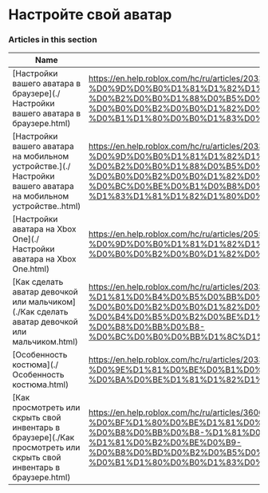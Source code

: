 # Настройте свой аватар  
### Articles in this section
Name|URL
-|-
[Настройки вашего аватара в браузере](./Настройки вашего аватара в браузере.html) |https://en.help.roblox.com/hc/ru/articles/203313600-%D0%9D%D0%B0%D1%81%D1%82%D1%80%D0%BE%D0%B9%D0%BA%D0%B8-%D0%B2%D0%B0%D1%88%D0%B5%D0%B3%D0%BE-%D0%B0%D0%B2%D0%B0%D1%82%D0%B0%D1%80%D0%B0-%D0%B2-%D0%B1%D1%80%D0%B0%D1%83%D0%B7%D0%B5%D1%80%D0%B5
[Настройки вашего аватара на мобильном устройстве.](./Настройки вашего аватара на мобильном устройстве..html) |https://en.help.roblox.com/hc/ru/articles/203313510-%D0%9D%D0%B0%D1%81%D1%82%D1%80%D0%BE%D0%B9%D0%BA%D0%B8-%D0%B2%D0%B0%D1%88%D0%B5%D0%B3%D0%BE-%D0%B0%D0%B2%D0%B0%D1%82%D0%B0%D1%80%D0%B0-%D0%BD%D0%B0-%D0%BC%D0%BE%D0%B1%D0%B8%D0%BB%D1%8C%D0%BD%D0%BE%D0%BC-%D1%83%D1%81%D1%82%D1%80%D0%BE%D0%B9%D1%81%D1%82%D0%B2%D0%B5-
[Настройки аватара на Xbox One](./Настройки аватара на Xbox One.html) |https://en.help.roblox.com/hc/ru/articles/205557353-%D0%9D%D0%B0%D1%81%D1%82%D1%80%D0%BE%D0%B9%D0%BA%D0%B8-%D0%B0%D0%B2%D0%B0%D1%82%D0%B0%D1%80%D0%B0-%D0%BD%D0%B0-Xbox-One
[Как сделать аватар девочкой или мальчиком](./Как сделать аватар девочкой или мальчиком.html) |https://en.help.roblox.com/hc/ru/articles/203313700-%D0%9A%D0%B0%D0%BA-%D1%81%D0%B4%D0%B5%D0%BB%D0%B0%D1%82%D1%8C-%D0%B0%D0%B2%D0%B0%D1%82%D0%B0%D1%80-%D0%B4%D0%B5%D0%B2%D0%BE%D1%87%D0%BA%D0%BE%D0%B9-%D0%B8%D0%BB%D0%B8-%D0%BC%D0%B0%D0%BB%D1%8C%D1%87%D0%B8%D0%BA%D0%BE%D0%BC
[Особенность костюма](./Особенность костюма.html) |https://en.help.roblox.com/hc/ru/articles/203313710-%D0%9E%D1%81%D0%BE%D0%B1%D0%B5%D0%BD%D0%BD%D0%BE%D1%81%D1%82%D1%8C-%D0%BA%D0%BE%D1%81%D1%82%D1%8E%D0%BC%D0%B0
[Как просмотреть или скрыть свой инвентарь в браузере](./Как просмотреть или скрыть свой инвентарь в браузере.html) |https://en.help.roblox.com/hc/ru/articles/360000463726-%D0%9A%D0%B0%D0%BA-%D0%BF%D1%80%D0%BE%D1%81%D0%BC%D0%BE%D1%82%D1%80%D0%B5%D1%82%D1%8C-%D0%B8%D0%BB%D0%B8-%D1%81%D0%BA%D1%80%D1%8B%D1%82%D1%8C-%D1%81%D0%B2%D0%BE%D0%B9-%D0%B8%D0%BD%D0%B2%D0%B5%D0%BD%D1%82%D0%B0%D1%80%D1%8C-%D0%B2-%D0%B1%D1%80%D0%B0%D1%83%D0%B7%D0%B5%D1%80%D0%B5